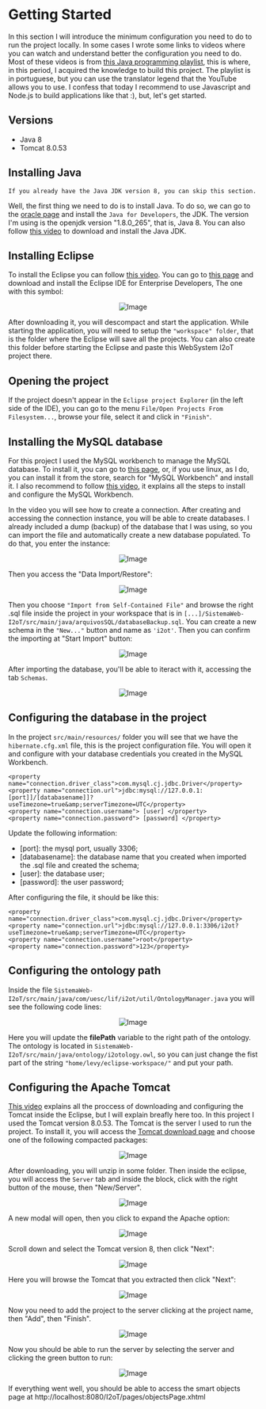 # Getting Started

In this section I will introduce the minimum configuration you need to do to run the project locally. In some cases I wrote some links to videos where you can watch and understand better the configuration you need to do. Most of these videos is from [this Java programming playlist](https://www.youtube.com/playlist?list=PL_GwGUsBlNyfI0W3ggfffhBdJUqB4981Z), this is where, in this period, I acquired the knowledge to build this project. The playlist is in portuguese, but you can use the translator legend that the YouTube allows you to use. I confess that today I recommend to use Javascript and Node.js to build applications like that :), but, let's get started.

## Versions

- Java 8
- Tomcat 8.0.53

## Installing Java

`If you already have the Java JDK version 8, you can skip this section.`

Well, the first thing we need to do is to install Java. To do so, we can go to the [oracle page](https://www.oracle.com/java/technologies/javase/javase-jdk8-downloads.html) and install the `Java for Developers`, the JDK. The version I'm using is the openjdk version "1.8.0_265", that is, Java 8. You can also follow [this video](https://www.youtube.com/watch?v=JGDiGDPIbnM&list=PL_GwGUsBlNyfI0W3ggfffhBdJUqB4981Z&index=2&ab_channel=S%C3%A9rgioRobertoDelfino) to download and install the Java JDK.

## Installing Eclipse

To install the Eclipse you can follow [this video](https://www.youtube.com/watch?v=vT6l-3iNpNE&list=PL_GwGUsBlNyfI0W3ggfffhBdJUqB4981Z&index=3&ab_channel=S%C3%A9rgioRobertoDelfino).
You can go to [this page](https://www.eclipse.org/downloads/packages/) and download and install the Eclipse IDE for Enterprise Developers, The one with this symbol:

<div align="center">
    <img src="https://i.imgur.com/mhlALwe.png" alt="Image"/>
</div>

After downloading it, you will descompact and start the application. While starting the application, you will need to setup the `"workspace" folder`, that is the folder where the Eclipse will save all the projects. You can also create this folder before starting the Eclipse and paste this WebSystem I2oT project there.

## Opening the project

If the project doesn't appear in the `Eclipse project Explorer` (in the left side of the IDE), you can go to the menu `File/Open Projects From Filesystem...`, browse your file, select it and click in `"Finish"`.

## Installing the MySQL database

For this project I used the MySQL workbench to manage the MySQL database. To install it, you can go to [this page](https://www.mysql.com/products/workbench/), or, if you use linux, as I do, you can install it from the store, search for "MySQL Workbench" and install it. I also recommend to follow [this video](https://www.youtube.com/watch?v=YNhhf_N_qZU&list=PL_GwGUsBlNyfI0W3ggfffhBdJUqB4981Z&index=5&ab_channel=S%C3%A9rgioRobertoDelfino), it explains all the steps to install and configure the MySQL Workbench.

In the video you will see how to create a connection. After creating and accessing the connection instance, you will be able to create databases. I already included a dump (backup) of the database that I was using, so you can import the file and automatically create a new database populated. To do that, you enter the instance:

<div align="center">
    <img src="https://i.imgur.com/3WGlFqj.png" alt="Image"/>
</div>

Then you access the "Data Import/Restore":

<div align="center">
    <img src="https://i.imgur.com/B9lBE1K.png" alt="Image"/>
</div>

Then you choose `"Import from Self-Contained File"` and browse the right .sql file inside the project in your workspace that is in `[...]/SistemaWeb-I2oT/src/main/java/arquivosSQL/databaseBackup.sql`. You can create a new schema in the `"New..."` button and name as `'i2ot'`. Then you can confirm the importing at "Start Import" button:

<div align="center">
    <img src="https://i.imgur.com/TzQbpnR.png" alt="Image"/>
</div>

After importing the database, you'll be able to iteract with it, accessing the tab `Schemas`.

<div align="center">
    <img src="https://i.imgur.com/qUqzBxY.png" alt="Image"/>
</div>

## Configuring the database in the project

In the project `src/main/resources/` folder you will see that we have the `hibernate.cfg.xml` file, this is the project configuration file. You will open it and configure with your database credentials you created in the MySQL Workbench.

```
<property name="connection.driver_class">com.mysql.cj.jdbc.Driver</property>
<property name="connection.url">jdbc:mysql://127.0.0.1:[port]]/[databasename]]?useTimezone=true&amp;serverTimezone=UTC</property>
<property name="connection.username"> [user] </property>
<property name="connection.password"> [password] </property>
```

Update the following information:

- \[port\]: the mysql port, usually 3306;
- \[databasename\]: the database name that you created when imported the .sql file and created the schema;
- \[user\]: the database user;
- \[password\]: the user password;

After configuring the file, it should be like this:

```
<property name="connection.driver_class">com.mysql.cj.jdbc.Driver</property>
<property name="connection.url">jdbc:mysql://127.0.0.1:3306/i2ot?useTimezone=true&amp;serverTimezone=UTC</property>
<property name="connection.username">root</property>
<property name="connection.password">123</property>
```

## Configuring the ontology path

Inside the file `SistemaWeb-I2oT/src/main/java/com/uesc/lif/i2ot/util/OntologyManager.java` you will see the following code lines:

<div align="center">
    <img src="https://i.imgur.com/1vOs2PJ.png" alt="Image"/>
</div>

Here you will update the **filePath** variable to the right path of the ontology. The ontology is located in `SistemaWeb-I2oT/src/main/java/ontology/i2otology.owl`, so you can just change the fist part of the string `"home/levy/eclipse-workspace/"` and put your path.

## Configuring the Apache Tomcat

[This video](https://www.youtube.com/watch?v=aJ7kdjzIVcw&list=PL_GwGUsBlNyfI0W3ggfffhBdJUqB4981Z&index=32&ab_channel=S%C3%A9rgioRobertoDelfino) explains all the proccess of downloading and configuring the Tomcat inside the Eclipse, but I will explain breafly here too. In this project I used the Tomcat version 8.0.53.
The Tomcat is the server I used to run the project. To install it, you will access the [Tomcat download page](https://archive.apache.org/dist/tomcat/tomcat-8/v8.0.53/bin/) and choose one of the following compacted packages:

<div align="center">
    <img src="https://i.imgur.com/BLhZ8bp.png" alt="Image"/>
</div>

After downloading, you will unzip in some folder. Then inside the eclipse, you will access the `Server` tab and inside the block, click with the right button of the mouse, then "New/Server".

<div align="center">
    <img src="https://i.imgur.com/IFq2uTl.png" alt="Image"/>
</div>

A new modal will open, then you click to expand the Apache option:

<div align="center">
    <img src="https://i.imgur.com/0keiJRt.png" alt="Image"/>
</div>

Scroll down and select the Tomcat version 8, then click "Next":

<div align="center">
    <img src="https://i.imgur.com/HScxqS3.png" alt="Image"/>
</div>

Here you will browse the Tomcat that you extracted then click "Next":

<div align="center">
    <img src="https://i.imgur.com/Bg5psNa.png" alt="Image"/>
</div>

Now you need to add the project to the server clicking at the project name, then "Add", then "Finish".

<div align="center">
    <img src="https://i.imgur.com/5kLlrgp.png" alt="Image"/>
</div>

Now you should be able to run the server by selecting the server and clicking the green button to run:

<div align="center">
    <img src="https://i.imgur.com/uT51qLI.png" alt="Image"/>
</div>

If everything went well, you should be able to access the smart objects page at http://localhost:8080/I2oT/pages/objectsPage.xhtml
